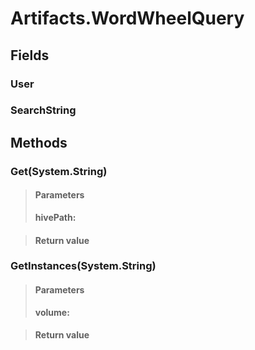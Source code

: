 ﻿


# Artifacts.WordWheelQuery

## Fields

### User

### SearchString

## Methods


### Get(System.String)

> #### Parameters
> **hivePath:** 

> #### Return value
> 

### GetInstances(System.String)

> #### Parameters
> **volume:** 

> #### Return value
> 